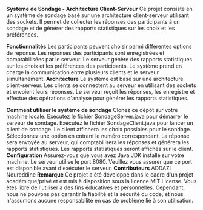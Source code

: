 **Système de Sondage - Architecture Client-Serveur**
Ce projet consiste en un système de sondage basé sur une architecture client-serveur utilisant des sockets. Il permet de collecter les réponses des participants à un sondage et de générer des rapports statistiques sur les choix et les préférences.

**Fonctionnalités**
Les participants peuvent choisir parmi différentes options de réponse.
Les réponses des participants sont enregistrées et comptabilisées par le serveur.
Le serveur génère des rapports statistiques sur les choix et les préférences des participants.
Le système prend en charge la communication entre plusieurs clients et le serveur simultanément.
**Architecture**
Le système est basé sur une architecture client-serveur. Les clients se connectent au serveur en utilisant des sockets et envoient leurs réponses. Le serveur reçoit les réponses, les enregistre et effectue des opérations d'analyse pour générer les rapports statistiques.

**Comment utiliser le système de sondage**
Clonez ce dépôt sur votre machine locale.
Exécutez le fichier SondageServer.java pour démarrer le serveur de sondage.
Exécutez le fichier SondageClient.java pour lancer un client de sondage.
Le client affichera les choix possibles pour le sondage. Sélectionnez une option en entrant le numéro correspondant.
La réponse sera envoyée au serveur, qui comptabilisera les réponses et générera les rapports statistiques.
Les rapports statistiques seront affichés sur le client.
**Configuration**
Assurez-vous que vous avez Java JDK installé sur votre machine.
Le serveur utilise le port 8080. Veuillez vous assurer que ce port est disponible avant d'exécuter le serveur.
**Contributeurs**
ADDAZI Noureddine
**Remarque**
Ce projet a été développé dans le cadre d'un projet académique/privé et est mis à disposition sous la licence MIT License. Vous êtes libre de l'utiliser à des fins éducatives et personnelles. Cependant, nous ne pouvons pas garantir la fiabilité et la sécurité du code, et nous n'assumons aucune responsabilité en cas de problème lié à son utilisation.
